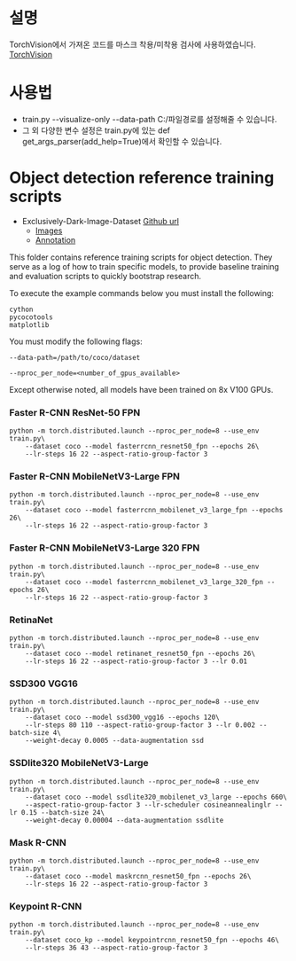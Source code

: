 # 설명 
TorchVision에서 가져온 코드를 마스크 착용/미착용 검사에 사용하였습니다. [TorchVision](https://github.com/pytorch/vision)

# 사용법
- train.py --visualize-only --data-path C:/파일경로를 설정해줄 수 있습니다.
- 그 외 다양한 변수 설정은 train.py에 있는 def get_args_parser(add_help=True)에서 확인할 수 있습니다.

# Object detection reference training scripts

- Exclusively-Dark-Image-Dataset [Github url](https://github.com/cs-chan/Exclusively-Dark-Image-Dataset/tree/master/Dataset)
    - [Images](https://drive.google.com/file/d/1GZqHFzTLDI-1rcOctHdf-c16VgagWocd/view)
    - [Annotation](https://drive.google.com/file/d/1goqzN0Eg7YqClZfP3cQ9QjENFrEhildz/view)


This folder contains reference training scripts for object detection.
They serve as a log of how to train specific models, to provide baseline
training and evaluation scripts to quickly bootstrap research.

To execute the example commands below you must install the following:

```
cython
pycocotools
matplotlib
```

You must modify the following flags:

`--data-path=/path/to/coco/dataset`

`--nproc_per_node=<number_of_gpus_available>`

Except otherwise noted, all models have been trained on 8x V100 GPUs. 

### Faster R-CNN ResNet-50 FPN
```
python -m torch.distributed.launch --nproc_per_node=8 --use_env train.py\
    --dataset coco --model fasterrcnn_resnet50_fpn --epochs 26\
    --lr-steps 16 22 --aspect-ratio-group-factor 3
```

### Faster R-CNN MobileNetV3-Large FPN
```
python -m torch.distributed.launch --nproc_per_node=8 --use_env train.py\
    --dataset coco --model fasterrcnn_mobilenet_v3_large_fpn --epochs 26\
    --lr-steps 16 22 --aspect-ratio-group-factor 3
```

### Faster R-CNN MobileNetV3-Large 320 FPN
```
python -m torch.distributed.launch --nproc_per_node=8 --use_env train.py\
    --dataset coco --model fasterrcnn_mobilenet_v3_large_320_fpn --epochs 26\
    --lr-steps 16 22 --aspect-ratio-group-factor 3
```

### RetinaNet
```
python -m torch.distributed.launch --nproc_per_node=8 --use_env train.py\
    --dataset coco --model retinanet_resnet50_fpn --epochs 26\
    --lr-steps 16 22 --aspect-ratio-group-factor 3 --lr 0.01
```

### SSD300 VGG16
```
python -m torch.distributed.launch --nproc_per_node=8 --use_env train.py\
    --dataset coco --model ssd300_vgg16 --epochs 120\
    --lr-steps 80 110 --aspect-ratio-group-factor 3 --lr 0.002 --batch-size 4\
    --weight-decay 0.0005 --data-augmentation ssd
```

### SSDlite320 MobileNetV3-Large
```
python -m torch.distributed.launch --nproc_per_node=8 --use_env train.py\
    --dataset coco --model ssdlite320_mobilenet_v3_large --epochs 660\
    --aspect-ratio-group-factor 3 --lr-scheduler cosineannealinglr --lr 0.15 --batch-size 24\
    --weight-decay 0.00004 --data-augmentation ssdlite
```


### Mask R-CNN
```
python -m torch.distributed.launch --nproc_per_node=8 --use_env train.py\
    --dataset coco --model maskrcnn_resnet50_fpn --epochs 26\
    --lr-steps 16 22 --aspect-ratio-group-factor 3
```


### Keypoint R-CNN
```
python -m torch.distributed.launch --nproc_per_node=8 --use_env train.py\
    --dataset coco_kp --model keypointrcnn_resnet50_fpn --epochs 46\
    --lr-steps 36 43 --aspect-ratio-group-factor 3
```

